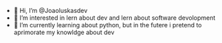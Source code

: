 - 👋 Hi, I’m @Joaoluskasdev
- 👀 I’m interested in lern about dev and lern about software devolopment
- 🌱 I’m currently learning about python, but in the futere i pretend to aprimorate my knowldge about dev
<!---
Joaoluskasdev/Joaoluskasdev is a ✨ special ✨ repository because its `README.md` (this file) appears on your GitHub profile.
You can click the Preview link to take a look at your changes.
--->
